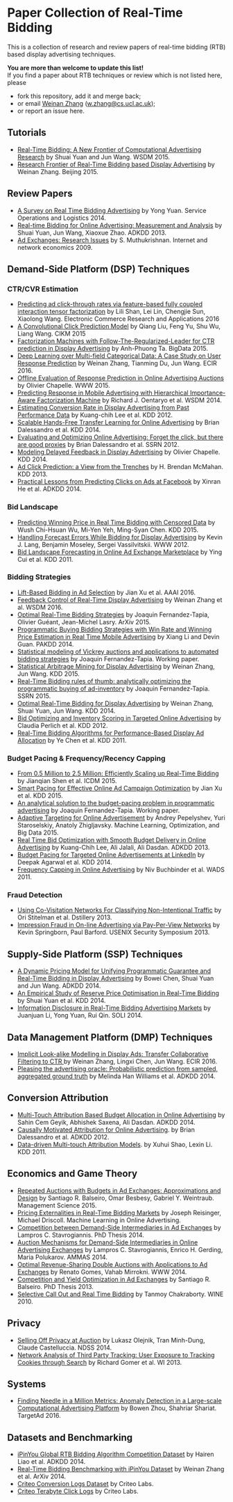 # Paper Collection of Real-Time Bidding

This is a collection of research and review papers of real-time bidding (RTB) based display advertising techniques.

**You are more than welcome to update this list!** <br>
If you find a paper about RTB techniques or review which is not listed here, please 
* fork this repository, add it and merge back;
* or email [Weinan Zhang](http://www0.cs.ucl.ac.uk/staff/w.zhang/) (w.zhang@cs.ucl.ac.uk);
* or report an issue here.

## Tutorials
* [Real-Time Bidding: A New Frontier of Computational Advertising Research](http://tutorial-wsdm-2015.computational-advertising.org/) by Shuai Yuan and Jun Wang. WSDM 2015.
* [Research Frontier of Real-Time Bidding based Display Advertising](http://www0.cs.ucl.ac.uk/staff/w.zhang/slides/rtb-frontier-2015.pdf) by Weinan Zhang. Beijing 2015.

## Review Papers

* [A Survey on Real Time Bidding Advertising](http://www0.cs.ucl.ac.uk/staff/w.zhang/rtb-papers/rtb-survey.pdf) by Yong Yuan. Service Operations and Logistics 2014.
* [Real-time Bidding for Online Advertising: Measurement and Analysis](http://www0.cs.ucl.ac.uk/staff/w.zhang/rtb-papers/rtb-analysis.pdf) by Shuai Yuan, Jun Wang, Xiaoxue Zhao. ADKDD 2013.
* [Ad Exchanges: Research Issues](http://www0.cs.ucl.ac.uk/staff/w.zhang/rtb-papers/adx.pdf) by S. Muthukrishnan. Internet and network economics 2009.

## Demand-Side Platform (DSP) Techniques

### CTR/CVR Estimation
* [Predicting ad click-through rates via feature-based fully coupled interaction tensor factorization](http://www0.cs.ucl.ac.uk/staff/w.zhang/rtb-papers/fctf.pdf) by Lili Shan, Lei Lin, Chengjie Sun, Xiaolong Wang. Electronic Commerce Research and Applications 2016
* [A Convolutional Click Prediction Model](http://www0.cs.ucl.ac.uk/staff/w.zhang/rtb-papers/cnn-ctr.pdf) by Qiang Liu, Feng Yu, Shu Wu, Liang Wang. CIKM 2015
* [Factorization Machines with Follow-The-Regularized-Leader for CTR prediction in
Display Advertising](http://www0.cs.ucl.ac.uk/staff/w.zhang/rtb-papers/fm-ftrl.pdf) by Anh-Phuong Ta. BigData 2015.
* [Deep Learning over Multi-field Categorical Data: A Case Study on User Response Prediction](http://arxiv.org/pdf/1601.02376v1.pdf) by Weinan Zhang, Tianming Du, Jun Wang. ECIR 2016.
* [Offline Evaluation of Response Prediction in Online Advertising Auctions](http://www0.cs.ucl.ac.uk/staff/w.zhang/rtb-papers/ctr-bid.pdf) by Olivier Chapelle. WWW 2015.
* [Predicting Response in Mobile Advertising with Hierarchical Importance-Aware Factorization Machine](http://www0.cs.ucl.ac.uk/staff/w.zhang/rtb-papers/fm-ctr.pdf) by Richard J. Oentaryo et al. WSDM 2014.
* [Estimating Conversion Rate in Display Advertising from Past Performance Data](http://www0.cs.ucl.ac.uk/staff/w.zhang/rtb-papers/cvr-est.pdf) by Kuang-chih Lee et al. KDD 2012. 
* [Scalable Hands-Free Transfer Learning for Online Advertising](http://www0.cs.ucl.ac.uk/staff/w.zhang/rtb-papers/transfer-ctr.pdf) by Brian Dalessandro et al. KDD 2014. 
* [Evaluating and Optimizing Online Advertising: Forget the click, but there are good proxies](http://www0.cs.ucl.ac.uk/staff/w.zhang/rtb-papers/forget-click.pdf) by Brian Dalessandro et al. SSRN 2012.
* [Modeling Delayed Feedback in Display Advertising](http://www0.cs.ucl.ac.uk/staff/w.zhang/rtb-papers/delayed-feedback.pdf) by Olivier Chapelle. KDD 2014.
* [Ad Click Prediction: a View from the Trenches](https://www.eecs.tufts.edu/~dsculley/papers/ad-click-prediction.pdf) by H. Brendan McMahan. KDD 2013.
* [Practical Lessons from Predicting Clicks on Ads at Facebook](http://www0.cs.ucl.ac.uk/staff/w.zhang/pubapers/adkdd_2014_camera_ready_junfeng.pdf) by Xinran He et al. ADKDD 2014.

### Bid Landscape
* [Predicting Winning Price in Real Time Bidding with Censored Data](http://www0.cs.ucl.ac.uk/staff/w.zhang/rtb-papers/win-price-pred.pdf) by Wush Chi-Hsuan Wu, Mi-Yen Yeh, Ming-Syan Chen. KDD 2015.
* [Handling Forecast Errors While Bidding for Display Advertising](http://www0.cs.ucl.ac.uk/staff/w.zhang/rtb-papers/forecast-err.pdf) by Kevin J. Lang, Benjamin Moseley, Sergei Vassilvitskii. WWW 2012.
* [Bid Landscape Forecasting in Online Ad Exchange Marketplace](http://www0.cs.ucl.ac.uk/staff/w.zhang/rtb-papers/bid-lands.pdf) by Ying Cui et al. KDD 2011.

### Bidding Strategies
* [Lift-Based Bidding in Ad Selection](http://www0.cs.ucl.ac.uk/staff/w.zhang/rtb-papers/lift-bidding.pdf) by Jian Xu et al. AAAI 2016.
* [Feedback Control of Real-Time Display Advertising](http://www0.cs.ucl.ac.uk/staff/w.zhang/papers/fc-wsdm.pdf) by Weinan Zhang et al. WSDM 2016.
* [Optimal Real-Time Bidding Strategies](http://arxiv.org/abs/1511.08409) by Joaquin Fernandez-Tapia, Olivier Guéant, Jean-Michel Lasry. ArXiv 2015.
* [Programmatic Buying Bidding Strategies with Win Rate and Winning Price Estimation in Real Time Mobile Advertising](http://www0.cs.ucl.ac.uk/staff/w.zhang/rtb-papers/bid-drawbridge.pdf) by Xiang Li and Devin Guan. PAKDD 2014.
* [Statistical modeling of Vickrey auctions and applications to automated bidding strategies](https://www.researchgate.net/publication/283579660_Statistical_modeling_of_Vickrey_auctions_and_applications_to_automated_bidding_strategies) by Joaquin Fernandez-Tapia. Working paper.
* [Statistical Arbitrage Mining for Display Advertising](http://www0.cs.ucl.ac.uk/staff/w.zhang/rtb-papers/rtb-arbitrage.pdf) by Weinan Zhang, Jun Wang. KDD 2015.
* [Real-Time Bidding rules of thumb: analytically optimizing the programmatic buying of ad-inventory](http://www0.cs.ucl.ac.uk/staff/w.zhang/rtb-papers/opt-prog-buy.pdf) by Joaquin Fernandez-Tapia. SSRN 2015.
* [Optimal Real-Time Bidding for Display Advertising](http://www0.cs.ucl.ac.uk/staff/w.zhang/rtb-papers/optimal-rtb.pdf) by Weinan Zhang, Shuai Yuan, Jun Wang. KDD 2014.
* [Bid Optimizing and Inventory Scoring in Targeted Online Advertising](http://www0.cs.ucl.ac.uk/staff/w.zhang/rtb-papers/lin-bid.pdf) by Claudia Perlich et al. KDD 2012.
* [Real-Time Bidding Algorithms for Performance-Based Display Ad Allocation](http://www0.cs.ucl.ac.uk/staff/w.zhang/rtb-papers/rtb-perf-bid.pdf) by Ye Chen et al. KDD 2011.

### Budget Pacing & Frequency/Recency Capping
* [From 0.5 Million to 2.5 Million: Efficiently Scaling up Real-Time Bidding](http://www0.cs.ucl.ac.uk/staff/w.zhang/rtb-papers/turn-throatling.pdf) by Jianqian Shen et al. ICDM 2015.
* [Smart Pacing for Effective Online Ad Campaign Optimization](http://www0.cs.ucl.ac.uk/staff/w.zhang/rtb-papers/throatling-pacing.pdf) by Jian Xu et al. KDD 2015.
* [An analytical solution to the budget-pacing problem in programmatic advertising](https://www.researchgate.net/publication/283579658_An_analytical_solution_to_the_budget-pacing_problem_in_programmatic_advertising) by Joaquin Fernandez-Tapia. Working paper.
* [Adaptive Targeting for Online Advertisement](http://www0.cs.ucl.ac.uk/staff/w.zhang/rtb-papers/adaptive-targeting.pdf) by Andrey Pepelyshev, Yuri Staroselskiy, Anatoly Zhigljavsky. Machine Learning, Optimization, and Big Data 2015.
* [Real Time Bid Optimization with Smooth Budget Delivery in Online Advertising](http://www0.cs.ucl.ac.uk/staff/w.zhang/rtb-papers/budget-smooth.pdf) by Kuang-Chih Lee, Ali Jalali, Ali Dasdan. ADKDD 2013.
* [Budget Pacing for Targeted Online Advertisements at LinkedIn](http://www0.cs.ucl.ac.uk/staff/w.zhang/rtb-papers/linkedin-pacing.pdf) by Deepak Agarwal et al. KDD 2014.
* [Frequency Capping in Online Advertising](http://theory.epfl.ch/moranfe/Publications/WADS2011.pdf) by Niv Buchbinder et al. WADS 2011.

### Fraud Detection
* [Using Co-Visitation Networks For Classifying Non-Intentional Traffic](http://www0.cs.ucl.ac.uk/staff/w.zhang/rtb-papers/co-visit-fraud.pdf) by Ori Stitelman et al. Dstillery 2013.
* [Impression Fraud in On-line Advertising via Pay-Per-View Networks](http://0b4af6cdc2f0c5998459-c0245c5c937c5dedcca3f1764ecc9b2f.r43.cf2.rackcdn.com/12305-sec13-paper_springborn.pdf) by Kevin Springborn, Paul Barford. USENIX Security Symposium 2013.

## Supply-Side Platform (SSP) Techniques
* [A Dynamic Pricing Model for Unifying Programmatic Guarantee and Real-Time Bidding in Display Advertising](http://arxiv.org/pdf/1405.5189.pdf) by Bowei Chen, Shuai Yuan and Jun Wang. ADKDD 2014.
* [An Empirical Study of Reserve Price Optimisation in Real-Time Bidding](http://www0.cs.ucl.ac.uk/staff/w.zhang/rtb-papers/reserve-price.pdf) by Shuai Yuan et al. KDD 2014.
* [Information Disclosure in Real-Time Bidding Advertising Markets](http://www0.cs.ucl.ac.uk/staff/w.zhang/rtb-papers/rtb-info.pdf) by Juanjuan Li, Yong Yuan, Rui Qin. SOLI 2014.

## Data Management Platform (DMP) Techniques
* [Implicit Look-alike Modelling in Display Ads: Transfer Collaborative Filtering to CTR ](http://arxiv.org/pdf/1601.02377v1.pdf) by Weinan Zhang, Lingxi Chen, Jun Wang. ECIR 2016.
* [Pleasing the advertising oracle: Probabilistic prediction from sampled, aggregated ground truth](http://www0.cs.ucl.ac.uk/staff/w.zhang/rtb-papers/sample-pred.pdf) by Melinda Han Williams et al. ADKDD 2014.

## Conversion Attribution
* [Multi-Touch Attribution Based Budget Allocation in Online Advertising](http://www0.cs.ucl.ac.uk/staff/w.zhang/rtb-papers/mta-budget-allocation.pdf) by Sahin Cem Geyik, Abhishek Saxena, Ali Dasdan. ADKDD 2014.
* [Causally Motivated Attribution for Online Advertising](http://www0.cs.ucl.ac.uk/staff/w.zhang/rtb-papers/causual-conv-att.pdf). by Brian Dalessandro et al. ADKDD 2012.
* [Data-driven Multi-touch Attribution Models](http://www0.cs.ucl.ac.uk/staff/w.zhang/rtb-papers/data-conv-att.pdf). by Xuhui Shao, Lexin Li. KDD 2011.

## Economics and Game Theory
* [Repeated Auctions with Budgets in Ad Exchanges: Approximations and Design](http://www0.cs.ucl.ac.uk/staff/w.zhang/rtb-papers/repeat-auction.pdf) by Santiago R. Balseiro, Omar Besbesy, Gabriel Y. Weintraub. Management Science 2015.
* [Pricing Externalities in Real-Time Bidding Markets](http://www0.cs.ucl.ac.uk/staff/w.zhang/rtb-papers/rtb-pricing-ext.pdf) by Joseph Reisinger, Michael Driscoll. Machine Learning in Online Advertising.
* [Competition between Demand-Side Intermediaries in Ad Exchanges](http://www0.cs.ucl.ac.uk/staff/w.zhang/rtb-papers/dsp-comp.pdf) by Lampros C. Stavrogiannis. PhD Thesis 2014.
* [Auction Mechanisms for Demand-Side Intermediaries in Online Advertising Exchanges](http://www0.cs.ucl.ac.uk/staff/w.zhang/rtb-papers/auc-mec-dsp.pdf) by Lampros C. Stavrogiannis, Enrico H. Gerding, Maria Polukarov. AMMAS 2014.
* [Optimal Revenue-Sharing Double Auctions with Applications to Ad Exchanges](http://www0.cs.ucl.ac.uk/staff/w.zhang/rtb-papers/double-auc-adx.pdf) by Renato Gomes, Vahab Mirrokni. WWW 2014.
* [Competition and Yield Optimization in Ad Exchanges](http://www0.cs.ucl.ac.uk/staff/w.zhang/rtb-papers/yield-opt-adx.pdf) by Santiago R. Balseiro. PhD Thesis 2013.
* [Selective Call Out and Real Time Bidding](http://www0.cs.ucl.ac.uk/staff/w.zhang/rtb-papers/select-callout.pdf) by Tanmoy Chakraborty. WINE 2010.

## Privacy
* [Selling Off Privacy at Auction](http://www0.cs.ucl.ac.uk/staff/w.zhang/rtb-papers/privacy.pdf) by Lukasz Olejnik, Tran Minh-Dung, Claude Castelluccia. NDSS 2014.
* [Network Analysis of Third Party Tracking: User Exposure to Tracking Cookies through Search](http://www0.cs.ucl.ac.uk/staff/w.zhang/rtb-papers/user-tracking.pdf) by Richard Gomer et al. WI 2013.

## Systems
* [Finding Needle in a Million Metrics: Anomaly Detection in a Large-scale Computational Advertising Platform](http://arxiv.org/pdf/1602.07057.pdf) by Bowen Zhou, Shahriar Shariat. TargetAd 2016.

## Datasets and Benchmarking
* [iPinYou Global RTB Bidding Algorithm Competition Dataset](http://www0.cs.ucl.ac.uk/staff/w.zhang/rtb-papers/ipinyou-dataset.pdf) by Hairen Liao et al. ADKDD 2014.
* [Real-Time Bidding Benchmarking with iPinYou Dataset](http://arxiv.org/abs/1407.7073) by Weinan Zhang et al. ArXiv 2014.
* [Criteo Conversion Logs Dataset](http://labs.criteo.com/downloads/2014-conversion-logs-dataset/) by Criteo Labs.
* [Criteo Terabyte Click Logs](http://labs.criteo.com/downloads/download-terabyte-click-logs/) by Criteo Labs.

<!---
* [](http://www0.cs.ucl.ac.uk/staff/w.zhang/rtb-papers/). by . 
-->
